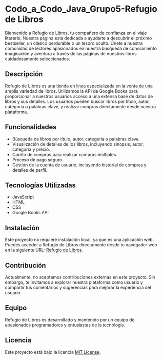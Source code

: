# Codo_a_Codo_Java_Grupo5-Refugio de Libros

Bienvenido a Refugio de Libros, tu compañero de confianza en el viaje literario. 
Nuestra página está dedicada a ayudarte a descubrir el próximo bestseller, un clásico perdurable o un tesoro oculto. 
Únete a nuestra comunidad de lectores apasionados en nuestra búsqueda de conocimiento 
imaginación y aventura a través de las páginas de nuestros libros cuidadosamente seleccionados.

## Descripción

Refugio de Libros es una tienda en línea especializada en la venta de una amplia variedad de libros. 
Utilizamos la API de Google Books para proporcionar a nuestros usuarios acceso a una extensa base de datos de libros y sus detalles. 
Los usuarios pueden buscar libros por título, autor, categoría o palabras clave, y realizar compras directamente desde nuestra plataforma.

## Funcionalidades

- Búsqueda de libros por título, autor, categoría o palabras clave.
- Visualización de detalles de los libros, incluyendo sinopsis, autor, categoría y precio.
- Carrito de compras para realizar compras múltiples.
- Proceso de pago seguro.
- Gestión de la cuenta de usuario, incluyendo historial de compras y detalles de perfil.

## Tecnologías Utilizadas

- JavaScript
- HTML
- CSS
- Google Books API

## Instalación

Este proyecto no requiere instalación local, ya que es una aplicación web. 
Puedes acceder a Refugio de Libros directamente desde tu navegador web en la siguiente URL: [Refugio de Libros](https://codo-a-codo-java-grupo5.vercel.app/).

## Contribución

Actualmente, no aceptamos contribuciones externas en este proyecto. Sin embargo, te invitamos a explorar nuestra plataforma como usuario 
y compartir tus comentarios y sugerencias para mejorar la experiencia del usuario.

## Equipo

Refugio de Libros es desarrollado y mantenido por un equipo de apasionados programadores y entusiastas de la tecnología.

## Licencia

Este proyecto está bajo la licencia [MIT License](https://opensource.org/licenses/MIT).
